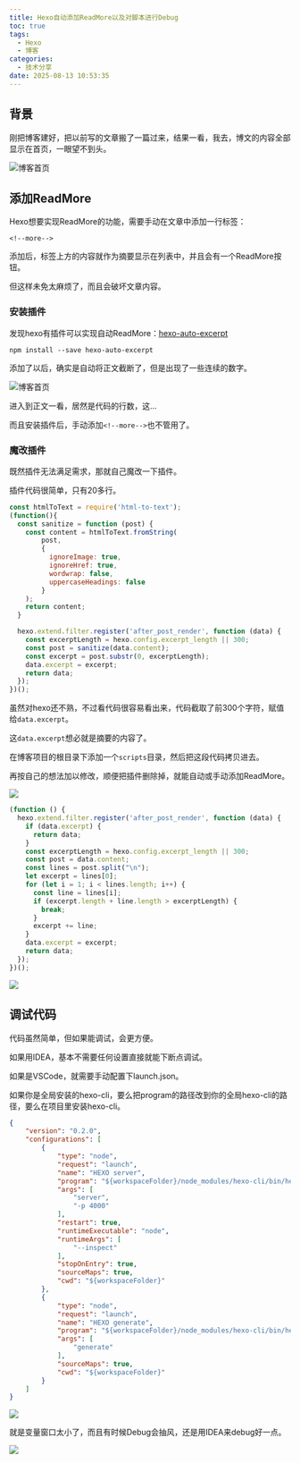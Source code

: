```yaml
---
title: Hexo自动添加ReadMore以及对脚本进行Debug
toc: true
tags:
  - Hexo
  - 博客
categories:
  - 技术分享
date: 2025-08-13 10:53:35
---
```



## 背景

刚把博客建好，把以前写的文章搬了一篇过来，结果一看，我去，博文的内容全部显示在首页，一眼望不到头。

![博客首页](blog-index-1.png)

## 添加ReadMore

Hexo想要实现ReadMore的功能，需要手动在文章中添加一行标签：
```
<!--more-->
```
添加后，标签上方的内容就作为摘要显示在列表中，并且会有一个ReadMore按钮。

但这样未免太麻烦了，而且会破坏文章内容。

### 安装插件

发现hexo有插件可以实现自动ReadMore：[hexo-auto-excerpt](https://github.com/ashisherc/hexo-auto-excerpt)
```
npm install --save hexo-auto-excerpt
```
添加了以后，确实是自动将正文截断了，但是出现了一些连续的数字。

![博客首页](blog-index-2.png)

进入到正文一看，居然是代码的行数，这...

而且安装插件后，手动添加`<!--more-->`也不管用了。

### 魔改插件

既然插件无法满足需求，那就自己魔改一下插件。

插件代码很简单，只有20多行。

```javascript
const htmlToText = require('html-to-text');
(function(){
  const sanitize = function (post) {
    const content = htmlToText.fromString(
        post,
        {
          ignoreImage: true,
          ignoreHref: true,
          wordwrap: false,
          uppercaseHeadings: false
        }
    );
    return content;
  }

  hexo.extend.filter.register('after_post_render', function (data) {
    const excerptLength = hexo.config.excerpt_length || 300;
    const post = sanitize(data.content);
    const excerpt = post.substr(0, excerptLength);
    data.excerpt = excerpt;
    return data;
  });
})();
```
虽然对hexo还不熟，不过看代码很容易看出来，代码截取了前300个字符，赋值给`data.excerpt`。

这`data.excerpt`想必就是摘要的内容了。

在博客项目的根目录下添加一个`scripts`目录，然后把这段代码拷贝进去。

再按自己的想法加以修改，顺便把插件删除掉，就能自动或手动添加ReadMore。

![](blog-scripts.png)

```javascript
(function () {
  hexo.extend.filter.register('after_post_render', function (data) {
    if (data.excerpt) {
      return data;
    }
    const excerptLength = hexo.config.excerpt_length || 300;
    const post = data.content;
    const lines = post.split("\n");
    let excerpt = lines[0];
    for (let i = 1; i < lines.length; i++) {
      const line = lines[i];
      if (excerpt.length + line.length > excerptLength) {
        break;
      }
      excerpt += line;
    }
    data.excerpt = excerpt;
    return data;
  });
})();
```

![](blog-index-3.png)

## 调试代码

代码虽然简单，但如果能调试，会更方便。

如果用IDEA，基本不需要任何设置直接就能下断点调试。

如果是VSCode，就需要手动配置下launch.json。

如果你是全局安装的hexo-cli，要么把program的路径改到你的全局hexo-cli的路径，要么在项目里安装hexo-cli。

```json
{
    "version": "0.2.0",
    "configurations": [
        {
            "type": "node",
            "request": "launch",
            "name": "HEXO server",
            "program": "${workspaceFolder}/node_modules/hexo-cli/bin/hexo",
            "args": [
                "server",
                "-p 4000"
            ],
            "restart": true,
            "runtimeExecutable": "node",
            "runtimeArgs": [
                "--inspect"
            ],
            "stopOnEntry": true,
            "sourceMaps": true,
            "cwd": "${workspaceFolder}"
        },
        {
            "type": "node",
            "request": "launch",
            "name": "HEXO generate",
            "program": "${workspaceFolder}/node_modules/hexo-cli/bin/hexo",
            "args": [
                "generate"
            ],
            "sourceMaps": true,
            "cwd": "${workspaceFolder}"
        }
    ]
}
```
![](hexo-debug-vscode.png)

就是变量窗口太小了，而且有时候Debug会抽风，还是用IDEA来debug好一点。

![](hexo-debug-idea.png)